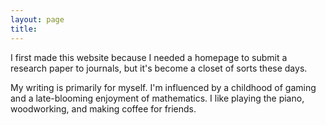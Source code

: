 ```yaml
---
layout: page
title: 
---
```


I first made this website because I needed a homepage to submit a research paper to journals, but it's become a closet of sorts these days. 

My writing is primarily for myself. I'm influenced by a childhood of gaming and a late-blooming enjoyment of mathematics. I like playing the piano, woodworking, and making coffee for friends. 
